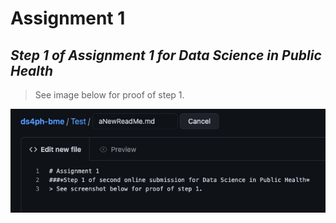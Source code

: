 # Assignment 1
## *Step 1 of Assignment 1 for Data Science in Public Health*
> See image below for proof of step 1.




![screenshot](step1proof.jpeg) 

